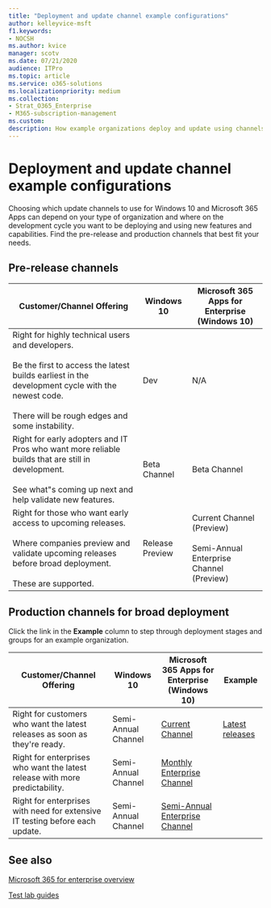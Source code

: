 ```yaml
---
title: "Deployment and update channel example configurations"
author: kelleyvice-msft
f1.keywords:
- NOCSH
ms.author: kvice
manager: scotv
ms.date: 07/21/2020
audience: ITPro
ms.topic: article
ms.service: o365-solutions
ms.localizationpriority: medium
ms.collection: 
- Strat_O365_Enterprise
- M365-subscription-management
ms.custom:
description: How example organizations deploy and update using channels.
---
```


# Deployment and update channel example configurations

Choosing which update channels to use for Windows 10 and Microsoft 365 Apps can depend on your type of organization and where on the development cycle you want to be deploying and using new features and capabilities. Find the pre-release and production channels that best fit your needs.

## Pre-release channels

|Customer/Channel Offering|Windows 10|Microsoft 365 Apps for Enterprise (Windows 10)|
|---|---|---|
|Right for highly technical users and developers. <br/><br/> Be the first to access the latest builds earliest in the development cycle with the newest code. <br/><br/> There will be rough edges and some instability.|Dev|N/A|
|Right for early adopters and IT Pros who want more reliable builds that are still in development. <br/><br/> See what"s coming up next and help validate new features.|Beta Channel|Beta Channel|
|Right for those who want early access to upcoming releases. <br/><br/> Where companies preview and validate upcoming releases before broad deployment. <br/><br/> These are supported.|Release Preview|Current Channel (Preview) <br/><br/> Semi-Annual Enterprise Channel (Preview)|

## Production channels for broad deployment

Click the link in the **Example** column to step through deployment stages and groups for an example organization.

|Customer/Channel Offering|Windows 10|Microsoft 365 Apps for Enterprise (Windows 10)|Example|
|---|---|---|---|
|Right for customers who want the latest releases as soon as they're ready.|Semi-Annual Channel|[Current Channel](/deployoffice/overview-update-channels#current-channel-overview)|[Latest releases](deploy-update-channels-examples-rapid-deploy.md)|
|Right for enterprises who want the latest release with more predictability.|Semi-Annual Channel|[Monthly Enterprise Channel](/deployoffice/overview-update-channels#monthly-enterprise-channel-overview)||
|Right for enterprises with need for extensive IT testing before each update.|Semi-Annual Channel|[Semi-Annual Enterprise Channel](/deployoffice/overview-update-channels#semi-annual-enterprise-channel-overview)||

## See also

[Microsoft 365 for enterprise overview](microsoft-365-overview.md)

[Test lab guides](m365-enterprise-test-lab-guides.md)